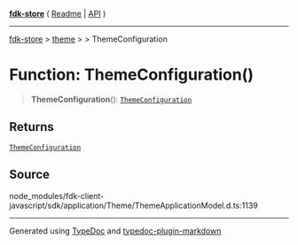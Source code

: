 [**fdk-store**](../../../README.md) ( [Readme](../../../README.md) \| [API](../../../API.md) )

---

[fdk-store](../../../API.md) > [theme](../../README.md) > [<internal>](../README.md) > ThemeConfiguration

# Function: ThemeConfiguration()

> **ThemeConfiguration**(): [`ThemeConfiguration`](../type-aliases/type-alias.ThemeConfiguration.md)

## Returns

[`ThemeConfiguration`](../type-aliases/type-alias.ThemeConfiguration.md)

## Source

node_modules/fdk-client-javascript/sdk/application/Theme/ThemeApplicationModel.d.ts:1139

---

Generated using [TypeDoc](https://typedoc.org/) and [typedoc-plugin-markdown](https://www.npmjs.com/package/typedoc-plugin-markdown)

